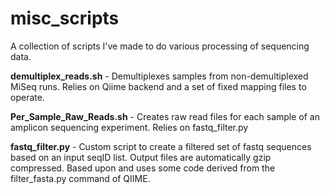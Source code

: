 misc_scripts
============

A collection of scripts I've made to do various processing of sequencing data.

**demultiplex_reads.sh** - Demultiplexes samples from non-demultiplexed MiSeq runs.
Relies on Qiime backend and a set of fixed mapping files to operate.

**Per_Sample_Raw_Reads.sh** - Creates raw read files for each sample of an amplicon sequencing experiment.
Relies on fastq_filter.py

**fastq_filter.py** - Custom script to create a filtered set of fastq sequences based on an input seqID list. Output files are automatically gzip compressed. Based upon and uses some code derived from the filter_fasta.py command of QIIME. 

